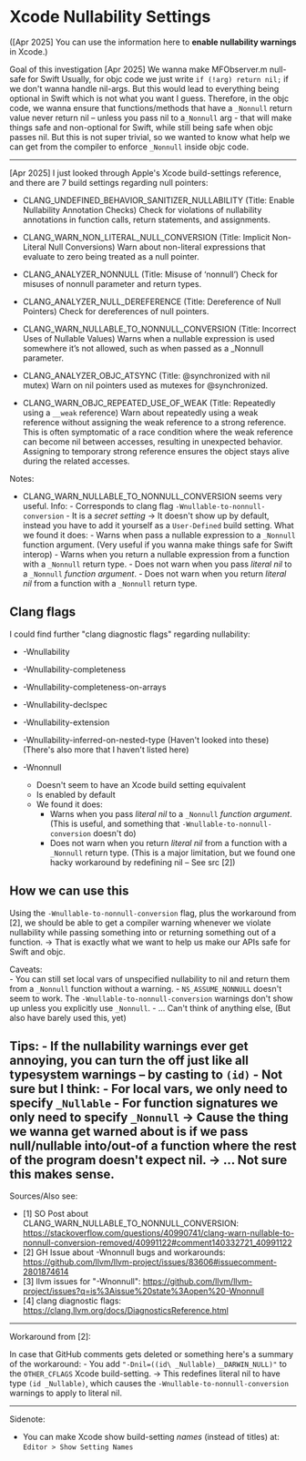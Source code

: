 # Xcode Nullability Settings

([Apr 2025] You can use the information here to **enable nullability warnings** in Xcode.)

Goal of this investigation [Apr 2025]
    We wanna make MFObserver.m null-safe for Swift
    Usually, for objc code we just write `if (!arg) return nil;` if we don't wanna handle nil-args. But this would lead to everything being optional in Swift which is not what you want I guess.
    Therefore, in the objc code, we wanna ensure that functions/methods that have a `_Nonnull` return value never return nil – unless you pass nil to a`_Nonnull` arg - that will make things safe and non-optional for Swift, while still being safe when objc passes nil. 
    But this is not super trivial, so we wanted to know what help we can get from the compiler to enforce `_Nonnull` inside objc code.

---

[Apr 2025] I just looked through Apple's Xcode build-settings reference,
    and there are 7 build settings regarding null pointers:

- CLANG_UNDEFINED_BEHAVIOR_SANITIZER_NULLABILITY   (Title: Enable Nullability Annotation Checks)
    Check for violations of nullability annotations
    in function calls, return statements, and
    assignments.
- CLANG_WARN_NON_LITERAL_NULL_CONVERSION           (Title: Implicit Non-Literal Null Conversions)
    Warn about non-literal expressions that
    evaluate to zero being treated as a null
    pointer.
- CLANG_ANALYZER_NONNULL                           (Title: Misuse of ‘nonnull’)
    Check for misuses of nonnull parameter and
    return types.
- CLANG_ANALYZER_NULL_DEREFERENCE                  (Title: Dereference of Null Pointers)
    Check for dereferences of null pointers.
- CLANG_WARN_NULLABLE_TO_NONNULL_CONVERSION        (Title: Incorrect Uses of Nullable Values)
    Warns when a nullable expression is used
    somewhere it’s not allowed, such as when
    passed as a _Nonnull parameter.

- CLANG_ANALYZER_OBJC_ATSYNC                        (Title: @synchronized with nil mutex)
    Warn on nil pointers used as mutexes for 
    @synchronized.
- CLANG_WARN_OBJC_REPEATED_USE_OF_WEAK              (Title: Repeatedly using a `__weak` reference)
    Warn about repeatedly using a weak reference 
    without assigning the weak reference to a 
    strong reference. This is often symptomatic of 
    a race condition where the weak reference can 
    become nil between accesses, resulting in 
    unexpected behavior. Assigning to temporary 
    strong reference ensures the object stays 
    alive during the related accesses.

Notes:
- CLANG_WARN_NULLABLE_TO_NONNULL_CONVERSION seems very useful.
    Info: 
        - Corresponds to clang flag `-Wnullable-to-nonnull-conversion` 
        - It is a _secret setting_ -> It doesn't show up by default, instead you have to add it yourself as a `User-Defined` build setting.
    What we found it does:
        - Warns when pass a nullable expression 
            to a `_Nonnull` function argument.                              (Very useful if you wanna make things safe for Swift interop)
        - Warns when you return a nullable expression 
            from a function with a `_Nonnull` return type.
        - Does not warn when you pass *literal nil* 
            to a `_Nonnull` *function argument*. 
        - Does not warn when you return *literal nil* 
            from a function with a `_Nonnull` return type.

## Clang flags

I could find further "clang diagnostic flags" regarding nullability:

- -Wnullability
- -Wnullability-completeness
- -Wnullability-completeness-on-arrays
- -Wnullability-declspec
- -Wnullability-extension
- -Wnullability-inferred-on-nested-type
    (Haven't looked into these)
    (There's also more that I haven't listed here)

- -Wnonnull
    - Doesn't seem to have an Xcode build setting equivalent
    - Is enabled by default
    - We found it does:
        - Warns when you pass *literal nil* 
            to a `_Nonnull` *function argument*.                (This is useful, and something that `-Wnullable-to-nonnull-conversion` doesn't do)
        - Does not warn when you return *literal nil* 
            from a function with a `_Nonnull` return type.      (This is a major limitation, but we found one hacky workaround by redefining nil – See src [2])

## How we can use this

Using the `-Wnullable-to-nonnull-conversion` flag, plus the workaround from [2], we should be able to get a compiler warning whenever we violate nullability 
    while passing something into or returning something out of a function.
    -> That is exactly what we want to help us make our APIs safe for Swift and objc.
    
Caveats:   
    - You can still set local vars of unspecified nullability to nil and return them from a `_Nonnull` function without a warning.
    - `NS_ASSUME_NONNULL` doesn't seem to work. The `-Wnullable-to-nonnull-conversion` warnings don't show up unless you explicitly use `_Nonnull`.
    - ... Can't think of anything else, (But also have barely used this, yet)

Tips:
    - If the nullability warnings ever get annoying, you can turn the off just like all typesystem warnings – by casting to `(id)`
    - Not sure but I think:
        - For local vars, we only need to specify `_Nullable`
        - For function signatures we only need to specify `_Nonnull`
        -> Cause the thing we wanna get warned about is if we pass null/nullable into/out-of a function where the rest of the program doesn't expect nil.
        -> ... Not sure this makes sense.
---

Sources/Also see:

- [1] SO Post about CLANG_WARN_NULLABLE_TO_NONNULL_CONVERSION: https://stackoverflow.com/questions/40990741/clang-warn-nullable-to-nonnull-conversion-removed/40991122#comment140332721_40991122
- [2] GH Issue about -Wnonnull bugs and workarounds: https://github.com/llvm/llvm-project/issues/83606#issuecomment-2801874614
- [3] llvm issues for "-Wnonnull": https://github.com/llvm/llvm-project/issues?q=is%3Aissue%20state%3Aopen%20-Wnonnull
- [4] clang diagnostic flags: https://clang.llvm.org/docs/DiagnosticsReference.html

---

Workaround from [2]:

In case that GitHub comments gets deleted or something here's a summary of the workaround:
    - You add `"-Dnil=((id\ _Nullable)__DARWIN_NULL)"` to the `OTHER_CFLAGS` Xcode build-setting.
    -> This redefines literal nil to have type `(id _Nullable)`, which causes the `-Wnullable-to-nonnull-conversion` warnings to apply to literal nil.  
    
---

Sidenote:
- You can make Xcode show build-setting _names_ (instead of titles) at: `Editor > Show Setting Names`
